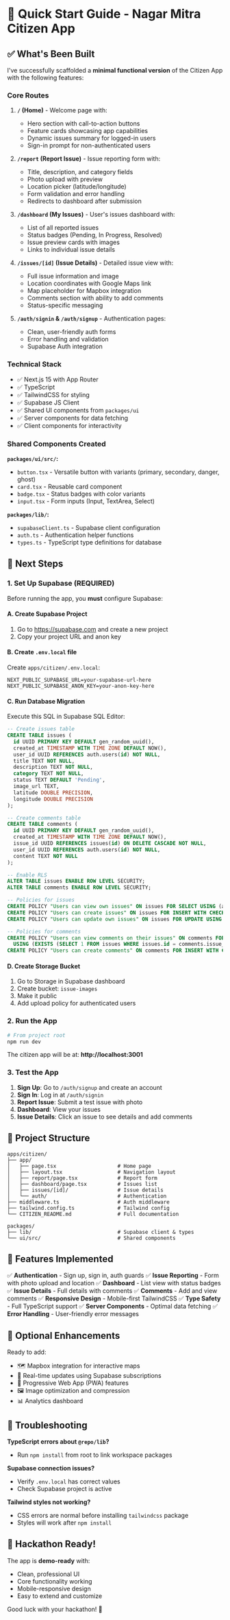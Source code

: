 # 🚀 Quick Start Guide - Nagar Mitra Citizen App

## ✅ What's Been Built

I've successfully scaffolded a **minimal functional version** of the Citizen App with the following features:

### Core Routes

1. **`/` (Home)** - Welcome page with:
   - Hero section with call-to-action buttons
   - Feature cards showcasing app capabilities
   - Dynamic issues summary for logged-in users
   - Sign-in prompt for non-authenticated users

2. **`/report` (Report Issue)** - Issue reporting form with:
   - Title, description, and category fields
   - Photo upload with preview
   - Location picker (latitude/longitude)
   - Form validation and error handling
   - Redirects to dashboard after submission

3. **`/dashboard` (My Issues)** - User's issues dashboard with:
   - List of all reported issues
   - Status badges (Pending, In Progress, Resolved)
   - Issue preview cards with images
   - Links to individual issue details

4. **`/issues/[id]` (Issue Details)** - Detailed issue view with:
   - Full issue information and image
   - Location coordinates with Google Maps link
   - Map placeholder for Mapbox integration
   - Comments section with ability to add comments
   - Status-specific messaging

5. **`/auth/signin` & `/auth/signup`** - Authentication pages:
   - Clean, user-friendly auth forms
   - Error handling and validation
   - Supabase Auth integration

### Technical Stack

- ✅ Next.js 15 with App Router
- ✅ TypeScript
- ✅ TailwindCSS for styling
- ✅ Supabase JS Client
- ✅ Shared UI components from `packages/ui`
- ✅ Server components for data fetching
- ✅ Client components for interactivity

### Shared Components Created

**`packages/ui/src/`:**
- `button.tsx` - Versatile button with variants (primary, secondary, danger, ghost)
- `card.tsx` - Reusable card component
- `badge.tsx` - Status badges with color variants
- `input.tsx` - Form inputs (Input, TextArea, Select)

**`packages/lib/`:**
- `supabaseClient.ts` - Supabase client configuration
- `auth.ts` - Authentication helper functions
- `types.ts` - TypeScript type definitions for database

## 🎯 Next Steps

### 1. Set Up Supabase (REQUIRED)

Before running the app, you **must** configure Supabase:

#### A. Create Supabase Project
1. Go to https://supabase.com and create a new project
2. Copy your project URL and anon key

#### B. Create `.env.local` file

Create `apps/citizen/.env.local`:
```env
NEXT_PUBLIC_SUPABASE_URL=your-supabase-url-here
NEXT_PUBLIC_SUPABASE_ANON_KEY=your-anon-key-here
```

#### C. Run Database Migration

Execute this SQL in Supabase SQL Editor:

```sql
-- Create issues table
CREATE TABLE issues (
  id UUID PRIMARY KEY DEFAULT gen_random_uuid(),
  created_at TIMESTAMP WITH TIME ZONE DEFAULT NOW(),
  user_id UUID REFERENCES auth.users(id) NOT NULL,
  title TEXT NOT NULL,
  description TEXT NOT NULL,
  category TEXT NOT NULL,
  status TEXT DEFAULT 'Pending',
  image_url TEXT,
  latitude DOUBLE PRECISION,
  longitude DOUBLE PRECISION
);

-- Create comments table
CREATE TABLE comments (
  id UUID PRIMARY KEY DEFAULT gen_random_uuid(),
  created_at TIMESTAMP WITH TIME ZONE DEFAULT NOW(),
  issue_id UUID REFERENCES issues(id) ON DELETE CASCADE NOT NULL,
  user_id UUID REFERENCES auth.users(id) NOT NULL,
  content TEXT NOT NULL
);

-- Enable RLS
ALTER TABLE issues ENABLE ROW LEVEL SECURITY;
ALTER TABLE comments ENABLE ROW LEVEL SECURITY;

-- Policies for issues
CREATE POLICY "Users can view own issues" ON issues FOR SELECT USING (auth.uid() = user_id);
CREATE POLICY "Users can create issues" ON issues FOR INSERT WITH CHECK (auth.uid() = user_id);
CREATE POLICY "Users can update own issues" ON issues FOR UPDATE USING (auth.uid() = user_id);

-- Policies for comments
CREATE POLICY "Users can view comments on their issues" ON comments FOR SELECT
  USING (EXISTS (SELECT 1 FROM issues WHERE issues.id = comments.issue_id AND issues.user_id = auth.uid()));
CREATE POLICY "Users can create comments" ON comments FOR INSERT WITH CHECK (auth.uid() = user_id);
```

#### D. Create Storage Bucket

1. Go to Storage in Supabase dashboard
2. Create bucket: `issue-images`
3. Make it public
4. Add upload policy for authenticated users

### 2. Run the App

```bash
# From project root
npm run dev
```

The citizen app will be at: **http://localhost:3001**

### 3. Test the App

1. **Sign Up**: Go to `/auth/signup` and create an account
2. **Sign In**: Log in at `/auth/signin`
3. **Report Issue**: Submit a test issue with photo
4. **Dashboard**: View your issues
5. **Issue Details**: Click an issue to see details and add comments

## 📁 Project Structure

```
apps/citizen/
├── app/
│   ├── page.tsx                    # Home page
│   ├── layout.tsx                  # Navigation layout
│   ├── report/page.tsx             # Report form
│   ├── dashboard/page.tsx          # Issues list
│   ├── issues/[id]/                # Issue details
│   └── auth/                       # Authentication
├── middleware.ts                   # Auth middleware
├── tailwind.config.ts              # Tailwind config
└── CITIZEN_README.md               # Full documentation

packages/
├── lib/                            # Supabase client & types
└── ui/src/                         # Shared components
```

## 🎨 Features Implemented

✅ **Authentication** - Sign up, sign in, auth guards
✅ **Issue Reporting** - Form with photo upload and location
✅ **Dashboard** - List view with status badges
✅ **Issue Details** - Full details with comments
✅ **Comments** - Add and view comments
✅ **Responsive Design** - Mobile-first TailwindCSS
✅ **Type Safety** - Full TypeScript support
✅ **Server Components** - Optimal data fetching
✅ **Error Handling** - User-friendly error messages

## 🔧 Optional Enhancements

Ready to add:
- 🗺️ Mapbox integration for interactive maps
- 🔔 Real-time updates using Supabase subscriptions
- 📱 Progressive Web App (PWA) features
- 🖼️ Image optimization and compression
- 📊 Analytics dashboard

## 🐛 Troubleshooting

**TypeScript errors about `@repo/lib`?**
- Run `npm install` from root to link workspace packages

**Supabase connection issues?**
- Verify `.env.local` has correct values
- Check Supabase project is active

**Tailwind styles not working?**
- CSS errors are normal before installing `tailwindcss` package
- Styles will work after `npm install`

## 🎯 Hackathon Ready!

The app is **demo-ready** with:
- Clean, professional UI
- Core functionality working
- Mobile-responsive design
- Easy to extend and customize

Good luck with your hackathon! 🚀
